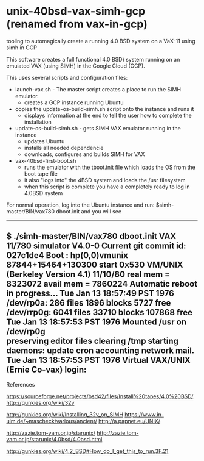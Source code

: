 # unix-40bsd-vax-simh-gcp (renamed from vax-in-gcp)
tooling to automagically create a running 4.0 BSD system on a VaX-11 using simh in GCP

This software creates a full functional 4.0 BSD) system running on
an emulated VAX (using SIMH) in the Google Cloud (GCP).

This uses several scripts and configuration files:

* launch-vax.sh - The master script creates a place to run the SIMH emulator.
  * creates a GCP instance running Ubuntu
* copies the update-os-build-simh.sh script onto the instance and runs it
  * displays information at the end to tell the user how to complete the installation
* update-os-build-simh.sh - gets SIMH VAX emulator running in the instance
  * updates Ubuntu
  * installs all needed dependencie
  * downloads, configures and builds SIMH for VAX
* vax-40bsd-first-boot.sh
  * runs the emulator with the tboot.init file which loads the OS from the boot tape file
  * it also "logs into" the 4BSD system and loads the /usr filesystem
  * when this script is complete you have a completely ready to log in 4.0BSD system
  
For normal operation, log into the Ubuntu instance and run:
$simh-master/BIN/vax780 dboot.init and you will see

----
$ ./simh-master/BIN/vax780 dboot.init 
VAX 11/780 simulator V4.0-0 Current        git commit id: 027c1de4
Boot
: hp(0,0)vmunix
87844+15464+130300 start 0x530
VM/UNIX (Berkeley Version 4.1) 11/10/80 
real mem  = 8323072
avail mem = 7860224
Automatic reboot in progress...
Tue Jan 13 18:57:49 PST 1976
/dev/rp0a: 286 files 1896 blocks 5727 free
/dev/rrp0g: 6041 files 33710 blocks 107868 free
Tue Jan 13 18:57:53 PST 1976
Mounted /usr on /dev/rp0g  
preserving editor files
clearing /tmp
starting daemons: update cron accounting network mail.
Tue Jan 13 18:57:53 PST 1976
Virtual VAX/UNIX (Ernie Co-vax)
login: 
----


References

https://sourceforge.net/projects/bsd42/files/Install%20tapes/4.0%20BSD/
http://gunkies.org/wiki/32v

http://gunkies.org/wiki/Installing_32v_on_SIMH
https://www.in-ulm.de/~mascheck/various/ancient/
http://a.papnet.eu/UNIX/


http://zazie.tom-yam.or.jp/starunix/
http://zazie.tom-yam.or.jp/starunix/4.0bsd/4.0bsd.html


http://gunkies.org/wiki/4.2_BSD#How_do_I_get_this_to_run.3F.21
